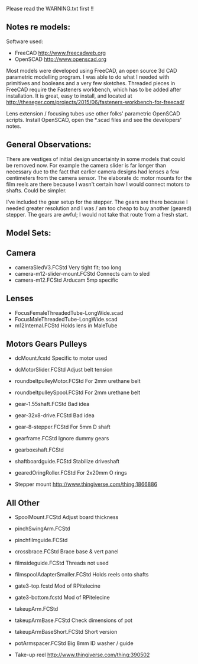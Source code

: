 Please read the WARNING.txt first !!


Notes re models:
----------------

Software used:

- FreeCAD     http://www.freecadweb.org
- OpenSCAD    http://www.openscad.org


Most models were developed using FreeCAD, an open source 3d CAD parametric modelling program.  I was able to do what I needed with primitives and booleans and a very few sketches.  Threaded pieces in FreeCAD require the Fasteners workbench, which has to be added after installation.  It is great, easy to install, and located at http://theseger.com/projects/2015/06/fasteners-workbench-for-freecad/

Lens extension / focusing tubes use other folks' parametric OpenSCAD scripts.  Install OpenSCAD, open the *.scad files and see the developers' notes.

General Observations:
--------------------
There are vestiges of initial design uncertainty in some models that could be removed now.  For example the camera slider is far longer than necessary due to the fact that earlier camera designs had lenses a few centimeters from the camera sensor.  The elaborate dc motor mounts for the film reels are there because I wasn't certain how I would connect motors to shafts.  Could be simpler.

I've included the gear setup for the stepper.  The gears are there because I needed greater resolution and I was / am too cheap to buy another (geared) stepper.  The gears are awful; I would not take that route from a fresh start.


Model Sets:
-----------

Camera
------
- cameraSledV3.FCStd				                Very tight fit; too long
- camera-m12-slider-mount.FCStd		        Connects cam to sled
- camera-m12.FCStd				                  Arducam 5mp specific

Lenses
------
- FocusFemaleThreadedTube-LongWide.scad
- FocusMaleThreadedTube-LongWide.scad
- m12Internal.FCStd				                Holds lens in MaleTube


Motors Gears Pulleys
--------------------
- dcMount.fcstd					                  Specific to motor used
- dcMotorSlider.FCStd				              Adjust belt tension
- roundbeltpulleyMotor.FCStd			          For 2mm urethane belt
- roundbeltpulleySpool.FCStd			          For 2mm urethane belt

- gear-1.55shaft.FCStd				              Bad idea
- gear-32x8-drive.FCStd				            Bad idea
- gear-8-stepper.FCStd				              For 5mm D shaft
- gearframe.FCStd					                Ignore dummy gears
- gearboxshaft.FCStd
- shaftboardguide.FCStd				            Stabilize driveshaft
- gearedOringRoller.FCStd			            For 2x20mm O rings

- Stepper mount			                      http://www.thingiverse.com/thing:1866886

All Other
---------
- SpoolMount.FCStd				                  Adjust board thickness
- pinchSwingArm.FCStd
- pinchfilmguide.FCStd
- crossbrace.FCStd				                  Brace base & vert panel
- filmsideguide.FCStd				              Threads not used
- filmspoolAdapterSmaller.FCStd		        Holds reels onto shafts
- gate3-top.fcstd					                Mod of RPitelecine
- gate3-bottom.fcstd				                Mod of RPitelecine
- takeupArm.FCStd
- takeupArmBase.FCStd				              Check dimensions of pot
- takeupArmBaseShort.FCStd			            Short version
- potArmspacer.FCStd				                Big 8mm ID washer / guide

- Take-up reel			                        http://www.thingiverse.com/thing:390502
